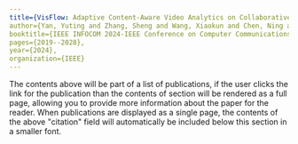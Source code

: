 ```yaml
---
title={VisFlow: Adaptive Content-Aware Video Analytics on Collaborative Cameras},
author={Yan, Yuting and Zhang, Sheng and Wang, Xiaokun and Chen, Ning and Chen, Yu and Liang, Yu and Xiao, Mingjun and Lu, Sanglu},
booktitle={IEEE INFOCOM 2024-IEEE Conference on Computer Communications},
pages={2019--2028},
year={2024},
organization={IEEE}
---
```

The contents above will be part of a list of publications, if the user clicks the link for the publication than the contents of section will be rendered as a full page, allowing you to provide more information about the paper for the reader. When publications are displayed as a single page, the contents of the above "citation" field will automatically be included below this section in a smaller font.
